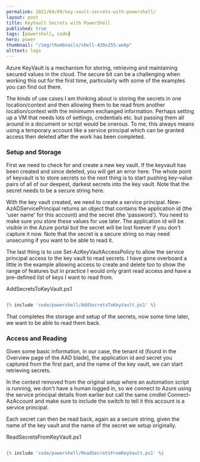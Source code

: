 ```yaml
---
permalink: 2021/04/09/key-vault-secrets-with-powershell/
layout: post
title: KeyVault Secrets with PowerShell
published: true
tags: [powershell, code]
hero: power
thumbnail: "/img/thumbnails/shell-420x255.webp"
alttext: logs
---
```


Azure KeyVault is a mechanism for storing, retrieving and maintaining secured values in the cloud. The secure bit can be a challenging when working this out
for the first time, particularly with some of the examples you can find out there.

The kinds of use cases I am thinking about is storing the secrets in one location/context and then allowing them to be read from another location/context with the
minimumn exchanged information. Perhaps setting up a VM that needs lots of settings, credentials etc. but passing them all around in a document or script would be
onerous. To me, this always means using a temporary account like a service principal which can be granted access then deleted after the work has been completed.

### Setup and Storage

First we need to check for and create a new key vault. If the keyvault has been created and since deleted, you will get an error here.
The whole point of keyvault is to store secrets so the next thing is to start pushing key-value pairs of all of our deepest, darkest secrets
into the key vault. Note that the secret needs to be a secure string here.

With the key vault created, we need to create a service principal. New-AzADServicePrincipal returns an object that contains the application id (the 'user name'
for this account) and the secret (the 'password'). You need to make sure you store these values for use later. The application id will be visible in the Azure portal but the
secret will be lost forever if you don't capture it now. Note that the secret is a secure string so may need unsecuring if you want to be able to read it.

The last thing is to use Set-AzKeyVaultAccessPolicy to allow the service principal access to the key vault to read secrets. I have gone overboard a little in the example allowing access
to create and delete too to show the range of features but in practice I would only grant read access and have a pre-defined list of keys I want to read from.

AddSecretsToKeyVault.ps1
```powershell

{% include 'code/powershell/AddSecretsToKeyVault.ps1' %}

```

That completes the storage and setup of the secrets, now some time later, we want to be able to read them back.

### Access and Reading

Given some basic information, in our case, the tenant id (found in the Overview page of the AAD blade), the application id and secret you captured from the first part,
and the name of the key vault, we can start retrieving secrets.

In the context removed from the original setup where an automation script is running, we don't have a human logged in, so we connect to Azure using the service
principal details from earlier but call the same cmdlet Connect-AzAccount and make sure to include the switch to tell it this account is a service principal.

Each secret can then be read back, again as a secure string, given the name of the key vault and the name of the secret we setup originally.

ReadSecretsFromKeyVault.ps1
```powershell

{% include 'code/powershell/ReadSecretsFromKeyVault.ps1' %}

```
